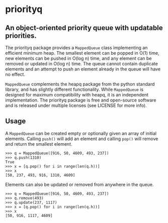# priorityq
## An object-oriented priority queue with updatable priorities.

The priorityq package provides a `MappedQueue` class implementing an
efficient minimum heap. The smallest element can be popped in O(1) time, new
elements can be pushed in O(log n) time, and any element can be removed or
updated in O(log n) time. The queue cannot contain duplicate elements and an
attempt to push an element already in the queue will have no effect.

`MappedQueue` complements the heapq package from the python standard library,
and has slightly different functionality. While `MappedQueue` is designed for
maximum compatibility with heapq, it is an independent implementation. The
priorityq package is free and open-source software and is released under
multiple licenses (see LICENSE for more info).

## Usage
A `MappedQueue` can be created empty or optionally given an array of initial
elements. Calling `push()` will add an element and calling `pop()` will remove
and return the smallest element.

    >>> q = MappedQueue([916, 50, 4609, 493, 237])
    >>> q.push(1310)
    True
    >>> x = [q.pop() for i in range(len(q.h))]
    >>> x
    [50, 237, 493, 916, 1310, 4609]

Elements can also be updated or removed from anywhere in the queue.

    >>> q = MappedQueue([916, 50, 4609, 493, 237])
    >>> q.remove(493)
    >>> q.update(237, 1117)
    >>> x = [q.pop() for i in range(len(q.h))]
    >>> x
    [50, 916, 1117, 4609]


